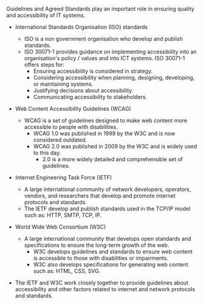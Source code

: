 Guidelines and Agreed Standards play an important role in ensuring quality and accessibility of IT systems.
- International Standards Organisation (ISO) standards
    - ISO is a non government organisation who develop and publish standards.
    - ISO 30071-1 provides guidance on implementing accessibility into an organisation's policy / values and into ICT systems. ISO 30071-1 offers steps for:
        - Ensuring accessibility is considered in strategy.
        - Considering accessibility when planning, designing, developing, or maintaining systems.
        - Justifying decisions about accessibility.
        - Communicating accessibility to stakeholders.
- Web Content Accessibility Guidelines (WCAG)
    - WCAG is a set of guidelines designed to make web content more accessible to people with disabilities. 
        - WCAG 1.0 was published in 1999 by the W3C and is now considered outdated.
        - WCAG 2.0 was published in 2009 by the W3C and is widely used to this day.
            - 2.0 is a more widely detailed and comprehensible set of guidelines.
- Internet Engineering Task Force (IETF)
    - A large international community of network developers, operators, vendors, and researchers that develop and promote internet protocols and standards.
    - The IETF develop and publish standards used in the TCP/IP model such as: HTTP, SMTP, TCP, IP.
- World Wide Web Consortium (W3C)
    - A large international community that develops open standards and specifications to ensure the long-term growth of the web.
        - W3C develops guidelines and standards to ensure web content is accessible to those with disabilities or impairments.
        - W3C also develops specifications for generating web content such as: HTML, CSS, SVG.

- The IETF and W3C work closely together to provide guidelines about accessibility and other factors related to internet and network protocols and standards.
